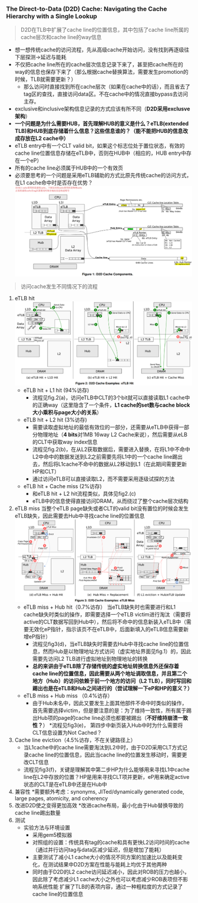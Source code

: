 <!--2019-04-15-->
### The Direct-to-Data (D2D) Cache:   Navigating the Cache Hierarchy with a Single Lookup

>D2D在TLB中扩展了cache line的位置信息，其中包括了cache line所属的cache层次和cache line的way信息

* 想一想传统cache的访问流程，先从高级cache开始访问，没有找到再逐级往下层探测->延迟与能耗
* 不仅把cache line所在的cache层次信息记录下来了，甚至把cache所在的way的信息也保存下来了（那么根据cache替换算法，需要发生promotion的时候，TLB就需要更新？）
	* 那么访问时直接找到所在cache层次（如果在cache中的话），而且省去了tag区的查找，直接访问data区。不在cache中的情况直接bypass去访问主存。
* exclusive和inclusive架构信息记录的方式应该有所不同（**D2D采用exclusve架构**）
* **一个问题是为什么需要HUB，首先理解HUB的意义是什么？eTLB(extended TLB)和HUB到底存储着什么信息？这些信息谁的？（能不能把HUB的信息改成存放在L2 cache中）**
* eTLB entry中有一个CLT valid bit，如果这个标志位处于置位状态，有效的cache line位置信息存储在eTLB中，否则在HUB中（相应的，HUB entry中存在一个eP）
* 所有的cache line必须属于HUB中的一个有效页
* 必须要思考的一个问题是采用eTLB辅助的方式比原先传统cache的访问方式，在L1 cache命中时是否存在优势？
![](https://github.com/dioxygen/markdown/raw/master/image/D2Dpaper/D2D框架.png)
> 访问cache发生不同情况下的流程

1. eTLB hit
![1](https://github.com/dioxygen/markdown/raw/master/image/D2Dpaper/eTLBhit.png)
	* eTLB hit + L1 hit (94%访存)
		* 流程见fig.2(a)，访问eTLB中CLT的3个bit就可以直接读取L1 cache中的正确way（这里隐含了一个条件，**L1 cache的set数与cache block大小乘积与page大小的关系**）
	* eTLB hit + L2 hit (3%访存)
		* 需要读取虚拟地址的最低有效位的一部分，还需要从eTLB中获得一部分物理地址（**4 bits**对1MB 16way L2 Cache来说），然后需要从eLB的CLT中获取way index信息
		* 流程见fig.2(b)，在从L2获取数据后，需要进入替换，在将L1中不命中L2中命中的数据发送到L2之前需要先将L1中的一个cache line踢出去，然后将L1cache不命中的数据从L2移动到L1（在此期间需要更新HP和CLT）
		* 通过访问eTLB可以直接读取L2，而不需要采用逐级试探的方法
	* eTLB hit + Cache miss (2%访存)
		* 和eTLB hit + L2 hit流程类似，具体见fig2.(c)
		* eTLB中的信息使得直接访问DRAM，从而绕过了整个cache层次结构
2. eTLB miss
		当整个eTLB page缺失或者CLT的valid bit没有置位的时候会发生eTLB缺失，因此需要去Hub中寻找cache line的位置信息
![](https://github.com/dioxygen/markdown/raw/master/image/D2Dpaper/eTLBmiss.png)
	* eTLB miss + Hub hit（0.7%访存）
		当eTLB缺失时也需要进行和L1 cache缺失时类似的操作，即需要选择一个eTLB victim进行淘汰（需要将active的CLT数据写回到Hub中），然后将不命中的信息新装入eTLB中（需要无效化eP指针，指示该页不在eTLB中，后面新填入的eTLB信息需要新增eP指针）
		* 流程见fig3(d)，当eTLB缺失时需要去Hub中寻找cache line的位置信息，然而Hub是以物理地址方式访问（虚实地址界面见fig.1）的，因此需要先访问L2 TLB进行虚拟地址到物理地址的转换
		* **总的来讲由于eTLB除了存储传统的虚实地址转换信息外还保存着cache line的位置信息，因此需要从两个地址调取信息，并且第二个地方（Hub）的访问依赖于前一个地方的访问（L2 TLB），同时写回和踢出也是在eTLB和Hub之间进行的（尝试理解一下eP和HP的意义？）**
	* eTLB miss + Hub miss （0.4%访存）
		* 由于Hub未名中，因此又要发生上面其他部件不命中时类似的操作，首先需要选择victim，但是要注意的是：为了维持一致性，所有属于踢出Hub项的page的cache line必须也都要被踢出（**不好维持崩溃一致性？**）
		*流程见fig3(e)， 第四步中新页装入Hub中时为什么需要将CLT信息设置为Not Cached？
3. Cache line eviction（4.5%访存，不在关键路径上）
	* 当L1cache中的cache line需要淘汰到L2中时，由于D2D采用CLT方式记录cache line的位置信息，因此当cache line的位置发生移动时，需要更改CLT信息
	* 流程见fig3(f)，关键是理解其中第二步HP为什么能够用来寻找L1中cache line在L2中存放的位置？HP是用来寻找CLT项并更新，eP用来确定active状态的CLT是在eTLB中还是在Hub中
4. 兼容性
	*需要额外考虑：synonyms, JITed/dynamically generated code, large pages, atomicity, and coherency
5. 改进D2D使之变得更加高效
	*改进cache布局，最小化由于Hub替换导致的cache line踢出数量
6. 测试
	* 实验方法与环境设置
		* 采用gem5模拟器
		* 对照组的设置：传统具有tag的cache和具有更快L2访问时间的cache（通过并行访问tag与data区减少延迟，但是增加了能耗）
		* 主要测试了减小L1 cache大小的情况不同方案的加速比以及能耗变化，在测试结果中D2D方案在性能与能耗上均优于其他两种
		* 同时由于D2D的L2 cache访问延迟减小，因此对ROB的压力也越小，因此除了考虑减少L1 cache大小之外也可以考虑减少ROB表项但不影响系统性能
扩展了TLB的表项内容，通过一种粗粒度的方式记录了cache line的位置信息